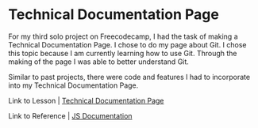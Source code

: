 <h1>Technical Documentation Page</h1>

<p>For my third solo project on Freecodecamp, I had the task of making a Technical Documentation Page. I chose to do my page about Git. I chose this topic because I am currently learning how to use Git. Through the making of the page I was able to better understand  Git.</p>

<p>Similar to past projects,  there were code and features I had to incorporate into my Technical Documentation Page.</p>

<p>Link to Lesson | <a target="_blank"href="https://www.freecodecamp.org/learn/2022/responsive-web-design/build-a-technical-documentation-page-project/build-a-technical-documentation-page">Technical Documentation Page</a></p>
<p>Link to Reference | <a target="_blank" href="https://technical-documentation-page.freecodecamp.rocks/">JS Documentation</a></p>